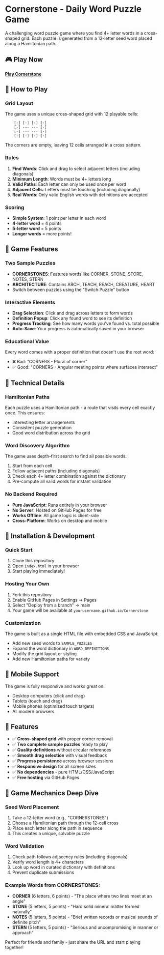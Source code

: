 # Cornerstone - Daily Word Puzzle Game

A challenging word puzzle game where you find 4+ letter words in a cross-shaped grid. Each puzzle is generated from a 12-letter seed word placed along a Hamiltonian path.

## 🎮 Play Now

**[Play Cornerstone](https://mamcisaac.github.io/Cornerstone)**

## 🎯 How to Play

### Grid Layout
The game uses a unique cross-shaped grid with 12 playable cells:
```
    [·] [·] [·] [·]
    [·] --- --- [·]  
    [·] --- --- [·]
    [·] [·] [·] [·]
```
The corners are empty, leaving 12 cells arranged in a cross pattern.

### Rules
1. **Find Words**: Click and drag to select adjacent letters (including diagonals)
2. **Minimum Length**: Words must be 4+ letters long
3. **Valid Paths**: Each letter can only be used once per word
4. **Adjacent Cells**: Letters must be touching (including diagonally)
5. **Real Words**: Only valid English words with definitions are accepted

### Scoring
- **Simple System**: 1 point per letter in each word
- **4-letter word** = 4 points
- **5-letter word** = 5 points
- **Longer words** = more points!

## 🧩 Game Features

### Two Sample Puzzles
- **CORNERSTONES**: Features words like CORNER, STONE, STORE, NOTES, STERN
- **ARCHITECTURE**: Contains ARCH, TEACH, REACH, CREATURE, HEART
- Switch between puzzles using the "Switch Puzzle" button

### Interactive Elements  
- **Drag Selection**: Click and drag across letters to form words
- **Definition Popup**: Click any found word to see its definition
- **Progress Tracking**: See how many words you've found vs. total possible
- **Auto-Save**: Your progress is automatically saved in your browser

### Educational Value
Every word comes with a proper definition that doesn't use the root word:
- ❌ Bad: "CORNERS - Plural of corner" 
- ✅ Good: "CORNERS - Angular meeting points where surfaces intersect"

## 🔧 Technical Details

### Hamiltonian Paths
Each puzzle uses a Hamiltonian path - a route that visits every cell exactly once. This ensures:
- Interesting letter arrangements
- Consistent puzzle generation  
- Good word distribution across the grid

### Word Discovery Algorithm
The game uses depth-first search to find all possible words:
1. Start from each cell
2. Follow adjacent paths (including diagonals)
3. Check each 4+ letter combination against the dictionary
4. Pre-compute all valid words for instant validation

### No Backend Required
- **Pure JavaScript**: Runs entirely in your browser
- **No Server**: Hosted on GitHub Pages for free
- **Works Offline**: All game logic is client-side
- **Cross-Platform**: Works on desktop and mobile

## 🚀 Installation & Development

### Quick Start
1. Clone this repository
2. Open `index.html` in your browser
3. Start playing immediately!

### Hosting Your Own
1. Fork this repository
2. Enable GitHub Pages in Settings → Pages
3. Select "Deploy from a branch" → main
4. Your game will be available at `yourusername.github.io/Cornerstone`

### Customization
The game is built as a single HTML file with embedded CSS and JavaScript:
- Add new seed words to `SAMPLE_PUZZLES`
- Expand the word dictionary in `WORD_DEFINITIONS`
- Modify the grid layout or styling
- Add new Hamiltonian paths for variety

## 📱 Mobile Support

The game is fully responsive and works great on:
- Desktop computers (click and drag)
- Tablets (touch and drag)  
- Mobile phones (optimized touch targets)
- All modern browsers

## 🎨 Features

- ✅ **Cross-shaped grid** with proper corner removal
- ✅ **Two complete sample puzzles** ready to play
- ✅ **Quality definitions** without circular references
- ✅ **Smooth drag selection** with visual feedback
- ✅ **Progress persistence** across browser sessions
- ✅ **Responsive design** for all screen sizes
- ✅ **No dependencies** - pure HTML/CSS/JavaScript
- ✅ **Free hosting** via GitHub Pages

## 📝 Game Mechanics Deep Dive

### Seed Word Placement
1. Take a 12-letter word (e.g., "CORNERSTONES")
2. Choose a Hamiltonian path through the 12-cell cross
3. Place each letter along the path in sequence
4. This creates a unique, solvable puzzle

### Word Validation
1. Check path follows adjacency rules (including diagonals)
2. Verify word length is 4+ characters
3. Look up word in curated dictionary with definitions
4. Prevent duplicate submissions

### Example Words from CORNERSTONES:
- **CORNER** (6 letters, 6 points) - "The place where two lines meet at an angle"
- **STONE** (5 letters, 5 points) - "Hard solid mineral matter formed naturally"
- **NOTES** (5 letters, 5 points) - "Brief written records or musical sounds of definite pitch"
- **STERN** (5 letters, 5 points) - "Serious and uncompromising in manner or approach"

Perfect for friends and family - just share the URL and start playing together!